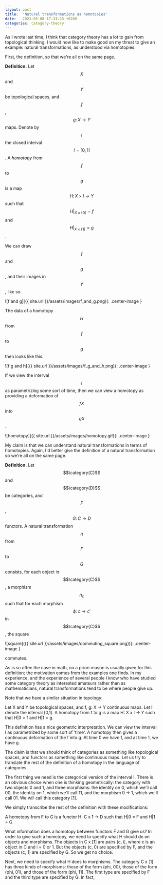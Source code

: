 ```yaml
---
layout: post
title:  "Natural transformations as homotopies"
date:   2021-05-08 17:33:25 +0200
categories: category-theory
---
```


As I wrote last time, I think that category theory has a lot to gain from
topological thinking. I would now like to make good on my threat to give an
example: natural transformations, as understood via homotopies.

First, the definition, so that we're all on the same page. 

**Definition.** Let $$X$$ and $$Y$$ be topological spaces, and $$f$$, $$g\colon
X \to Y$$ maps.  Denote by $$I$$ the closed interval $$I = [0, 1]$$. A _homotopy_
from $$f$$ to $$g$$ is a map $$H\colon X \times I \to Y$$ such that $$H|_{X
\times \{0\}} = f$$ and $$H|_{X \times \{1\}} = g$$.

We can draw $$f$$ and $$g$$, and their images in $$Y$$, like so.

![f and g]({{ site.url }}/assets/images/f_and_g.png){: .center-image }

The data of a homotopy $$H$$ from $$f$$ to $$g$$ then looks like this.

![f g and h]({{ site.url }}/assets/images/f_g_and_h.png){: .center-image }

If we view the interval $$I$$ as parametrizing some sort of time, then we can view a homotopy as providing a deformation of $$fX$$ into $$gX$$.

![homotopy]({{ site.url }}/assets/images/homotopy.gif){: .center-image }

My claim is that we can understand natural transformations in terms of
homotopies. Again, I'd better give the definition of a natural transformation
so we're all on the same page.

**Definition.** Let $$\category{C}$$ and $$\category{D}$$ be categories, and
$$F$$, $$G\colon C \to D$$ functors. A natural transformation $$\eta$$ from
$$F$$ to $$G$$ consists, for each object in $$\category{C}$$, a morphism
$$\eta_c$$ such that for each morphism $$\phi\colon c \to c'$$ in
$$\category{C}$$, the square

![square]({{ site.url }}/assets/images/commuting_square.png}){: .center-image }

commutes.

As is so often the case in math, no a priori reason is usually given for this
definition; the motivation comes from the examples one finds. In my experience,
and the experience of several people I know who have studied some category
theory as interested amateurs rather than as mathematicians, natural
transformations tend to be where people give up.

Note that we have a similar situation in topology:

Let X and Y be topological spaces, and f, g: X -> Y continuous maps. Let I
denote the interval [0,1]. A homotopy from f to g is a map H: X x I -> Y such
that H|0 = f and H|1 = g.

This definition has a nice geometric interpretation. We can view the interval I
as parametrized by some sort of 'time'. A homotopy then gives a continuous
deformation of the f into g. At time 0 we have f, and at time 1, we have g.

The claim is that we should think of categories as something like topological
spaces, and functors as something like continuous maps. Let us try to translate
the rest of the definition of a homotopy in the language of categories.

The first thing we need is the categorical version of the interval I. There is
an obvious choice when one is thinking geometrically: the category with two
objects 0 and 1, and three morphisms: the identity on 0, which we'll call 00,
the identity on 1, which we'll call 11, and the morphism 0 -> 1, which we'll
call 01. We will call this category [1].

We simply transcribe the rest of the definition with these modifications: 

A homotopy from F to G is a functor H: C x 1 -> D such that H|0 = F and H|1 =
G.

What information does a homotopy between functors F and G give us? In order to
give such a homotopy, we need to specify what H should do on objects and
morphisms. The objects in C x [1] are pairs (c, i), where c is an object in C and
i = 0 or 1. But the objects (c, 0) are specified by F, and the objects (c, 1)
are specified by G. So we get no choice.

Next, we need to specify what H does to morphisms. The category C x [1] has
three kinds of morphisms: those of the form (phi, 00), those of the form (phi,
01), and those of the form (phi, 11). The first type are specified by F and the
third type are specified by G. In fact, 

